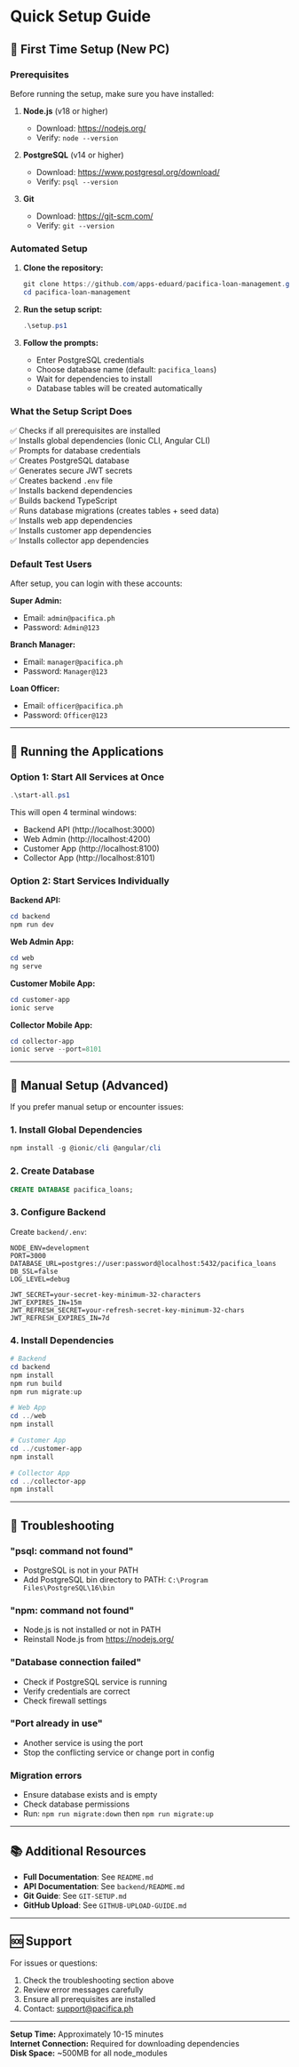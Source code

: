 # Quick Setup Guide

## 🚀 First Time Setup (New PC)

### Prerequisites
Before running the setup, make sure you have installed:

1. **Node.js** (v18 or higher)
   - Download: https://nodejs.org/
   - Verify: `node --version`

2. **PostgreSQL** (v14 or higher)
   - Download: https://www.postgresql.org/download/
   - Verify: `psql --version`

3. **Git**
   - Download: https://git-scm.com/
   - Verify: `git --version`

### Automated Setup

1. **Clone the repository:**
   ```powershell
   git clone https://github.com/apps-eduard/pacifica-loan-management.git
   cd pacifica-loan-management
   ```

2. **Run the setup script:**
   ```powershell
   .\setup.ps1
   ```

3. **Follow the prompts:**
   - Enter PostgreSQL credentials
   - Choose database name (default: `pacifica_loans`)
   - Wait for dependencies to install
   - Database tables will be created automatically

### What the Setup Script Does

✅ Checks if all prerequisites are installed  
✅ Installs global dependencies (Ionic CLI, Angular CLI)  
✅ Prompts for database credentials  
✅ Creates PostgreSQL database  
✅ Generates secure JWT secrets  
✅ Creates backend `.env` file  
✅ Installs backend dependencies  
✅ Builds backend TypeScript  
✅ Runs database migrations (creates tables + seed data)  
✅ Installs web app dependencies  
✅ Installs customer app dependencies  
✅ Installs collector app dependencies  

### Default Test Users

After setup, you can login with these accounts:

**Super Admin:**
- Email: `admin@pacifica.ph`
- Password: `Admin@123`

**Branch Manager:**
- Email: `manager@pacifica.ph`
- Password: `Manager@123`

**Loan Officer:**
- Email: `officer@pacifica.ph`
- Password: `Officer@123`

---

## 🏃 Running the Applications

### Option 1: Start All Services at Once

```powershell
.\start-all.ps1
```

This will open 4 terminal windows:
- Backend API (http://localhost:3000)
- Web Admin (http://localhost:4200)
- Customer App (http://localhost:8100)
- Collector App (http://localhost:8101)

### Option 2: Start Services Individually

**Backend API:**
```powershell
cd backend
npm run dev
```

**Web Admin App:**
```powershell
cd web
ng serve
```

**Customer Mobile App:**
```powershell
cd customer-app
ionic serve
```

**Collector Mobile App:**
```powershell
cd collector-app
ionic serve --port=8101
```

---

## 🔧 Manual Setup (Advanced)

If you prefer manual setup or encounter issues:

### 1. Install Global Dependencies
```powershell
npm install -g @ionic/cli @angular/cli
```

### 2. Create Database
```sql
CREATE DATABASE pacifica_loans;
```

### 3. Configure Backend
Create `backend/.env`:
```env
NODE_ENV=development
PORT=3000
DATABASE_URL=postgres://user:password@localhost:5432/pacifica_loans
DB_SSL=false
LOG_LEVEL=debug

JWT_SECRET=your-secret-key-minimum-32-characters
JWT_EXPIRES_IN=15m
JWT_REFRESH_SECRET=your-refresh-secret-key-minimum-32-chars
JWT_REFRESH_EXPIRES_IN=7d
```

### 4. Install Dependencies
```powershell
# Backend
cd backend
npm install
npm run build
npm run migrate:up

# Web App
cd ../web
npm install

# Customer App
cd ../customer-app
npm install

# Collector App
cd ../collector-app
npm install
```

---

## 🐛 Troubleshooting

### "psql: command not found"
- PostgreSQL is not in your PATH
- Add PostgreSQL bin directory to PATH: `C:\Program Files\PostgreSQL\16\bin`

### "npm: command not found"
- Node.js is not installed or not in PATH
- Reinstall Node.js from https://nodejs.org/

### "Database connection failed"
- Check if PostgreSQL service is running
- Verify credentials are correct
- Check firewall settings

### "Port already in use"
- Another service is using the port
- Stop the conflicting service or change port in config

### Migration errors
- Ensure database exists and is empty
- Check database permissions
- Run: `npm run migrate:down` then `npm run migrate:up`

---

## 📚 Additional Resources

- **Full Documentation**: See `README.md`
- **API Documentation**: See `backend/README.md`
- **Git Guide**: See `GIT-SETUP.md`
- **GitHub Upload**: See `GITHUB-UPLOAD-GUIDE.md`

---

## 🆘 Support

For issues or questions:
1. Check the troubleshooting section above
2. Review error messages carefully
3. Ensure all prerequisites are installed
4. Contact: support@pacifica.ph

---

**Setup Time:** Approximately 10-15 minutes  
**Internet Connection:** Required for downloading dependencies  
**Disk Space:** ~500MB for all node_modules
